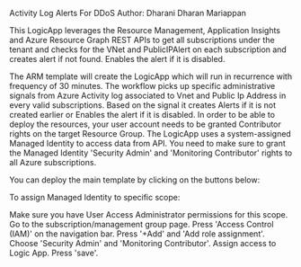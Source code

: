 Activity Log Alerts For DDoS 
Author: Dharani Dharan Mariappan

This LogicApp leverages the Resource Management, Application Insights and Azure Resource Graph REST APIs to get all subscriptions under the tenant and checks for the VNet and PublicIPAlert on each subscription and creates alert if not found. Enables the alert if it is disabled.

The ARM template will create the LogicApp which will run in recurrence with frequency of 30 minutes. The workflow picks up specific administrative signals from Azure Activity log associated to Vnet and Public Ip Address in every valid subscriptions. Based on the signal it creates Alerts if it is not created earlier or Enables the alert if it is disabled. In order to be able to deploy the resources, your user account needs to be granted Contributor rights on the target Resource Group. The LogicApp uses a system-assigned Managed Identity to access data from API. You need to make sure to grant the Managed Identity 'Security Admin' and 'Monitoring Contributor' rights to all Azure subscriptions.


You can deploy the main template by clicking on the buttons below:

 
To assign Managed Identity to specific scope:

Make sure you have User Access Administrator permissions for this scope.
Go to the subscription/management group page.
Press 'Access Control (IAM)' on the navigation bar.
Press '+Add' and 'Add role assignment'.
Choose 'Security Admin' and 'Monitoring Contributor'.
Assign access to Logic App.
Press 'save'.

